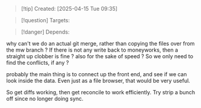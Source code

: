 
>[!tip] Created: [2025-04-15 Tue 09:35]

>[!question] Targets: 

>[!danger] Depends: 

why can't we do an actual git merge, rather than copying the files over from the mw branch ?
If there is not any write back to moneyworks, then a straight up clobber is fine ?
also for the sake of speed ?
So we only need to find the conflicts, if any ?


probably the main thing is to connect up the front end, and see if we can look inside the data.
Even just as a file browser, that would be very useful.


So get diffs working, then get reconcile to work efficiently.  Try strip a bunch off since no longer doing sync.